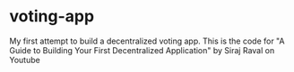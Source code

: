 # voting-app
My first attempt to build a decentralized voting app. This is the code for "A Guide to Building Your First Decentralized Application" by Siraj Raval on Youtube
